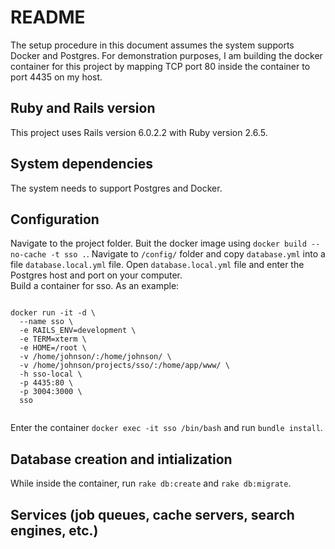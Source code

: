 # README

The setup procedure in this document assumes the system supports Docker and Postgres. For demonstration purposes, I am building the docker container for this project by mapping TCP port 80 inside the container to port 4435 on my host. 

## Ruby and Rails version
This project uses Rails version 6.0.2.2 with Ruby version 2.6.5.

## System dependencies
The system needs to support Postgres and Docker. 

## Configuration
Navigate to the project folder.
Buit the docker image using `docker build --no-cache -t sso .`.
Navigate to ` /config/ ` folder and copy `database.yml` into a file `database.local.yml` file. Open `database.local.yml` file and enter the Postgres host and port on your computer.  
Build a container for sso. As an example: 

```

docker run -it -d \
  --name sso \
  -e RAILS_ENV=development \
  -e TERM=xterm \
  -e HOME=/root \
  -v /home/johnson/:/home/johnson/ \
  -v /home/johnson/projects/sso/:/home/app/www/ \
  -h sso-local \
  -p 4435:80 \
  -p 3004:3000 \
  sso
  
```

Enter the container `docker exec -it sso /bin/bash` and run `bundle install`.

## Database creation and intialization

While inside the container, run `rake db:create` and `rake db:migrate`.

## Services (job queues, cache servers, search engines, etc.)
